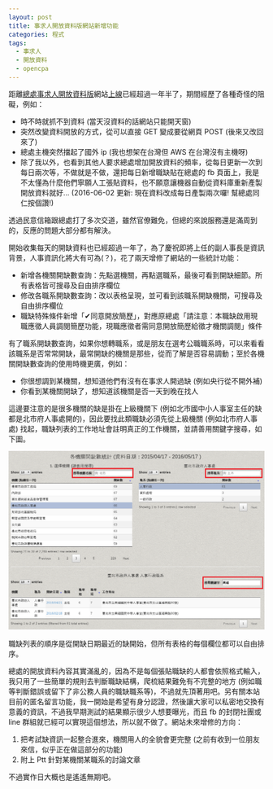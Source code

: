 ```yaml
---
layout: post
title: 事求人開放資料版網站新增功能
categories: 程式
tags:
  - 事求人
  - 開放資料
  - opencpa
---
```


距離[總處事求人開放資料版](http://opencpa.castman.net)網站[上線](https://www.ptt.cc/bbs/PublicServan/M.1409529482.A.9D3.html)已經超過一年半了，期間經歷了各種奇怪的阻礙，例如：

* 時不時就抓不到資料 (當天沒資料的話網站只能開天窗)
* 突然改變資料開放的方式，從可以直接 GET 變成要從網頁 POST (後來又改回來了)
* 總處主機突然擋起了國外 ip (我也想架在台灣但 AWS 在台灣沒有主機呀)
* 除了我以外，也看到其他人要求總處增加開放資料的頻率，從每日更新一次到每日兩次等，不做就是不做，還把每日新增職缺貼在總處的 fb 頁面上，我是不太懂為什麼他們寧願人工張貼資料，也不願意讓機器自動從資料庫重新產製開放資料就好... (2016-06-02 更新: 現在資料改成每日產製兩次囉! 幫總處同仁按個讚!)

透過民意信箱跟總處打了多次交道，雖然官僚難免，但總的來說服務還是滿周到的，反應的問題大部分都有解決。

開始收集每天的開缺資料也已經超過一年了，為了慶祝即將上任的副人事長是資訊背景，人事資訊化將大有可為(？)，花了兩天增修了網站的一些統計功能：

* 新增各機關開缺數查詢：先點選機關，再點選職系，最後可看到開缺細節。所有表格皆可搜尋及自由排序欄位
* 修改各職系開缺數查詢：改以表格呈現，並可看到該職系開缺機關，可搜尋及自由排序欄位
* 職缺特殊條件新增「✔同意開放簡歷」，對應原總處「請注意：本職缺啟用現職應徵人員調閱簡歷功能，現職應徵者需同意開放簡歷給徵才機關調閱」條件

有了職系開缺數查詢，如果你想轉職系，或是朋友在選考公職職系時，可以來看看該職系是否常常開缺，最常開缺的機關是那些，從而了解是否容易調動；至於各機關開缺數查詢的使用時機更廣，例如：

* 你很想調到某機關，想知道他們有沒有在事求人開過缺 (例如央行從不開外補)
* 你看到某機關開缺了，想知道該機關是否一天到晚在找人

這邊要注意的是很多機關的缺是掛在上級機關下 (例如北市國中小人事室主任的缺都是北市府人事處開的)，因此要找此類職缺必須先從上級機關 (例如北市府人事處) 找起，職缺列表的工作地址會註明真正的工作機關，並請善用關鍵字搜尋，如下圖。

![opencpa-1](https://raw.githubusercontent.com/jwlin/jwlin.github.io/master/images/opencpa-1.png)

職缺列表的順序是從開缺日期最近的缺開始，但所有表格的每個欄位都可以自由排序。

總處的開放資料內容其實滿亂的，因為不是每個張貼職缺的人都會依照格式輸入，我只用了一些簡單的規則去判斷職缺結構，爬梳結果難免有不完整的地方 (例如職等判斷錯誤或留下了非公務人員的職缺職系等)，不過就先頂著用吧。另有關本站目前的匿名留言功能，我一開始是希望有身分認證，然後讓大家可以私密地交換有意義的資訊，不過我早期測試的結果顯示很少人想要曝光，而且 fb 的封閉社團或 line 群組就已經可以實現這個想法，所以就不做了。網站未來增修的方向：

1. 把考試缺資訊一起整合進來，機關用人的全貌會更完整 (之前有收到一位朋友來信，似乎正在做這部分的功能)
2. 附上 Ptt 針對某機關某職系的討論文章

不過實作日大概也是遙遙無期吧。